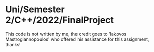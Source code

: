 # Uni/Semester 2/C++/2022/FinalProject
This code is not written by me, the credit goes to 'Iakovos Mastrogiannopoulos'
who offered his assistance for this assignment, thanks!
